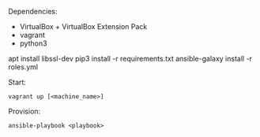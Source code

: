 Dependencies:

* VirtualBox + VirtualBox Extension Pack
* vagrant
* python3

apt install libssl-dev
pip3 install -r requirements.txt
ansible-galaxy install -r roles.yml

Start:

```
vagrant up [<machine_name>]
```

Provision:

```
ansible-playbook <playbook>
```
